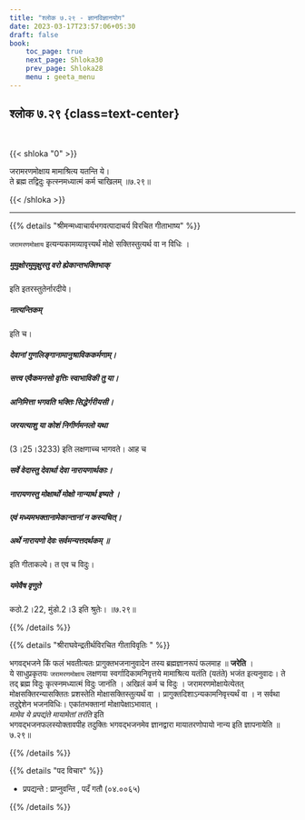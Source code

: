 ```yaml
---
title: "श्लोक ७.२९ - ज्ञानविज्ञानयोग"
date: 2023-03-17T23:57:06+05:30
draft: false
book:
    toc_page: true
    next_page: Shloka30
    prev_page: Shloka28
    menu : geeta_menu
---
```




## श्लोक ७.२९ {class=text-center}

<br/>

{{< shloka  "0"  >}}

जरामरणमोक्षाय मामाश्रित्य यतन्ति ये।  
ते ब्रह्म तद्विदुः कृत्स्नमध्यात्मं कर्म चाखिलम् ॥७.२९॥

{{< /shloka >}}

---


{{% details "श्रीमन्मध्वाचार्यभगवत्पादाचर्य विरचित  गीताभाष्य" %}}

`जरामरणमोक्षाय` इत्यन्यकामव्यावृत्त्यर्थं मोक्षे 
सक्तिस्तुत्यर्थ वा न विधिः । 
##### मुमुक्षोरमुमुक्षुस्तु वरो ह्येकान्तभक्तिभाक् 
इति इतरस्तुतेर्नारदीये। 
##### नात्यन्तिकम् 
इति च। 
##### देवानां गुणलिङ्गानामानुश्राविककर्मणाम्। 
##### सत्त्व एवैकमनसो वृत्तिः स्वाभाविकी तु या। 
##### अनिमित्ता भगवति भक्तिः सिद्धेर्गरीयसी। 
##### जरयत्याशु या कोशं निगीर्णमनलो यथा 
(3।25।3233) इति लक्षणाच्च भागवते। आह च 
##### सर्वे वेदास्तु देवार्था देवा नारायणार्थकाः। 
##### नारायणस्तु मोक्षार्थो मोक्षो नान्यार्थ इष्यते । 
##### एवं मध्यमभक्तानामेकान्तानां न कस्यचित्। 
##### अर्थे नारायणो देवः सर्वमन्यत्तदर्थकम् ॥
इति गीताकल्पे। त एव च विदुः। 
##### यमेवैष वृणुते 
कठो.2।22, मुंडो.2।3 इति श्रुतेः। ॥७.२९॥

{{% /details %}}



{{% details "श्रीराघवेन्द्रतीर्थविरचित गीताविवृतिः " %}}

भगवद्भजने किं फलं भवतीत्यतः प्रागुक्तभजनानुवादेन तस्य
ब्रह्मज्ञानरूपं फलमाह ॥ **जरेति** ।  
ये साधुप्रकृतयः `जरामरणमोक्षाय`
लक्षणया स्वर्गादिकामनिवृत्तये मामाश्रित्य यतंति (यतंते) भजंत 
इत्यनुवादः। ते तद् ब्रह्म विदुः कृत्स्नमध्यात्मं विदुः 
जानंति । अखिलं कर्म च विदुः ।
जरामरणमोक्षायेत्येतत्‌ मोक्षसक्तिरन्यासक्तितः प्रशस्तेति 
मोक्षासक्तिस्तुत्यर्थं वा । 
प्रागुक्तदिशाऽन्यकामनिवृत्त्यर्थं वा । न सर्वथा 
तदुद्देशेन भजनविधिः। एकांतभक्तानां मोक्षापेक्षाऽभावात्‌ ।  
*मामेव ये प्रपद्यंते मायामेतां तरंति* इति  
भगवद्भजनफलस्योक्तावपीह तदुक्तिः भगवद्भजनमेव ज्ञानद्वारा
मायातरणोपायो नान्य इति ज्ञापनायेति ॥७.२९॥


{{% /details %}}



{{% details "पद विचार" %}}

- प्रपद्यन्ते : प्राप्नुवन्ति , पदँ गतौ (०४.००६५)

{{% /details %}}
